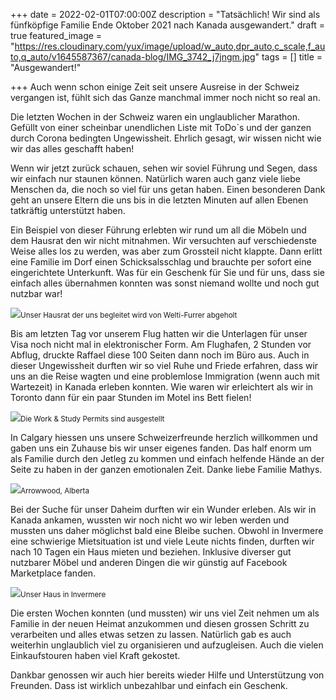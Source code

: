 +++
date = 2022-02-01T07:00:00Z
description = "Tatsächlich! Wir sind als fünfköpfige Familie Ende Oktober 2021 nach Kanada ausgewandert."
draft = true
featured_image = "https://res.cloudinary.com/yux/image/upload/w_auto,dpr_auto,c_scale,f_auto,q_auto/v1645587367/canada-blog/IMG_3742_j7jngm.jpg"
tags = []
title = "Ausgewandert!"

+++
Auch wenn schon einige Zeit seit unsere Ausreise in der Schweiz vergangen ist, fühlt sich das Ganze manchmal immer noch nicht so real an.

Die letzten Wochen in der Schweiz waren ein unglaublicher Marathon. Gefüllt von einer scheinbar unendlichen Liste mit ToDo\`s und der ganzen durch Corona bedingten Ungewissheit. Ehrlich gesagt, wir wissen nicht wie wir das alles geschafft haben!

Wenn wir jetzt zurück schauen, sehen wir soviel Führung und Segen, dass wir einfach nur staunen können. Natürlich waren auch ganz viele liebe Menschen da, die noch so viel für uns getan haben. Einen besonderen Dank geht an unsere Eltern die uns bis in die letzten Minuten auf allen Ebenen tatkräftig unterstützt haben.

Ein Beispiel von dieser Führung erlebten wir rund um all die Möbeln und dem Hausrat den wir nicht mitnahmen. Wir versuchten auf verschiedenste Weise alles los zu werden, was aber zum Grossteil nicht klappte. Dann erlitt eine Familie im Dorf einen Schicksalsschlag und brauchte per sofort eine eingerichtete Unterkunft. Was für ein Geschenk für Sie und für uns, dass sie einfach alles übernahmen konnten was sonst niemand wollte und noch gut nutzbar war!

![](https://res.cloudinary.com/yux/image/upload/w_auto,dpr_auto,c_scale,f_auto,q_auto/v1645293249/canada-blog/IMG_6801_ytkfsj.jpg)<small>Unser Hausrat der uns begleitet wird von Welti-Furrer abgeholt</small>

Bis am letzten Tag vor unserem Flug hatten wir die Unterlagen für unser Visa noch nicht mal in elektronischer Form. Am Flughafen, 2 Stunden vor Abflug, druckte Raffael diese 100 Seiten dann noch im Büro aus. Auch in dieser Ungewissheit durften wir so viel Ruhe und Friede erfahren, dass wir uns an die Reise wagten und eine problemlose Immigration (wenn auch mit Wartezeit) in Kanada erleben konnten. Wie waren wir erleichtert als wir in Toronto dann für ein paar Stunden im Motel ins Bett fielen!

![](https://res.cloudinary.com/yux/image/upload/w_auto,dpr_auto,c_scale,f_auto,q_auto/v1645294416/canada-blog/IMG_3641_verpgm.jpg)<small>Die Work & Study Permits sind ausgestellt</small>

In Calgary hiessen uns unsere Schweizerfreunde herzlich willkommen und gaben uns ein Zuhause bis wir unser eigenes fanden. Das half enorm um als Familie durch den Jetleg zu kommen und einfach helfende Hände an der Seite zu haben in der ganzen emotionalen Zeit. Danke liebe Familie Mathys.

![](https://res.cloudinary.com/yux/image/upload/w_auto,dpr_auto,c_scale,f_auto,q_auto/v1645293664/canada-blog/IMG_7043_k16i8a.jpg)<small>Arrowwood, Alberta</small>

Bei der Suche für unser Daheim durften wir ein Wunder erleben. Als wir in Kanada ankamen, wussten wir noch nicht wo wir leben werden und mussten uns daher möglichst bald eine Bleibe suchen. Obwohl in Invermere eine schwierige Mietsituation ist und viele Leute nichts finden, durften wir nach 10 Tagen ein Haus mieten und beziehen. Inklusive diverser gut nutzbarer Möbel und anderen Dingen die wir günstig auf Facebook Marketplace fanden.

![](https://res.cloudinary.com/yux/image/upload/w_auto,dpr_auto,c_scale,f_auto,q_auto/v1645294633/canada-blog/IMG_7235_pkz4ia.jpg)<small>Unser Haus in Invermere</small>

Die ersten Wochen konnten (und mussten) wir uns viel Zeit nehmen um als Familie in der neuen Heimat anzukommen und diesen grossen Schritt zu verarbeiten und alles etwas setzen zu lassen. Natürlich gab es auch weiterhin unglaublich viel zu organisieren und aufzugleisen. Auch die vielen Einkaufstouren haben viel Kraft gekostet.

Dankbar genossen wir auch hier bereits wieder Hilfe und Unterstützung von Freunden. Dass ist wirklich unbezahlbar und einfach ein Geschenk.